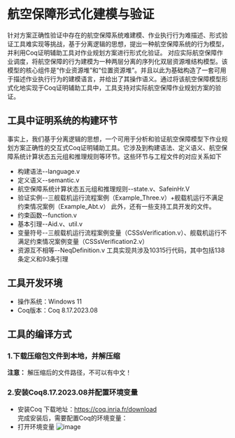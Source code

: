 # 航空保障形式化建模与验证
针对方案正确性验证中存在的航空保障系统难建模、作业执行行为难描述、形式验证工具难实现等挑战，基于分离逻辑的思想，提出一种航空保障系统的行为模型，并利用Coq证明辅助工具对作业规划方案进行形式化验证。
对应实际航空保障作业调度，将航空保障的行为建模为一种两层分离的序列化双层资源堆结构模型。该模型的核心组件是“作业资源堆”和“位置资源堆”。并且以此为基础构造了一套可用于描述作业执行行为的建模语言，并给出了其操作语义。通过将该航空保障模型形式化地实现于Coq证明辅助工具中，工具支持对实际航空保障作业规划方案的验证。
## 工具中证明系统的构建环节
事实上，我们基于分离逻辑的思想，一个可用于分析和验证航空保障模型下作业规划方案正确性的交互式Coq证明辅助工具。它涉及到构建语法、定义语义、航空保障系统计算状态五元组和推理规则等环节。这些环节与工程文件的对应关系如下
* 构建语法--language.v
* 定义语义--semantic.v
* 航空保障系统计算状态五元组和推理规则--state.v、SafeinHr.V
* 验证实例--三舰载机运行流程案例（Example_Three.v）+舰载机运行不满足约束情况案例（Example_Abt.v） 此外，还有一些支持工具开发的文件。
* 约束函数--function.v
* 基本引理--Aid.v、util.v
* 变量符号--三舰载机运行流程案例变量（CSSsVerification.v）、舰载机运行不满足约束情况案例变量（CSSsVerification2.v）
* 资源互不相等--NeqDefinition.v
工具实现共涉及10315行代码，其中包括138条定义和93条引理
## 工具开发环境
* 操作系统：Windows 11
* Coq版本：Coq 8.17.2023.08
## 工具的编译方式
### 1.下载压缩包文件到本地，并解压缩
**注意：** 解压缩后的文件路径，不可以有中文！
### 2.安装Coq8.17.2023.08并配置环境变量
* 安装Coq 下载地址：https://coq.inria.fr/download  
  完成安装后，需要配置Coq的环境变量：
* 打开环境变量
![image](https://github.com/oyoy111222/AssVerifi/assets/72786551/00949ad9-ca79-4ad5-9869-a6d6e937f71e)

